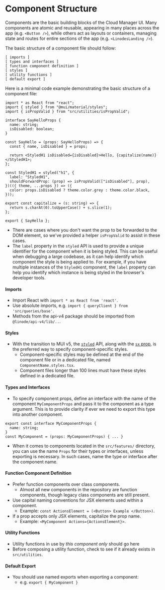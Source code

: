 # Component Structure

Components are the basic building blocks of the Cloud Manager UI. Many components are atomic and reusable, appearing in many places across the app (e.g. `<Button />`), while others act as layouts or containers, managing state and routes for entire sections of the app (e.g. `<LinodesLanding />`).

The basic structure of a component file should follow:

```
[ imports ]
[ types and interfaces ]
[ function component definition ]
[ styles ]
[ utility functions ]
[ default export ]
```

Here is a minimal code example demonstrating the basic structure of a component file:

```tsx
import * as React from "react";
import { styled } from "@mui/material/styles";
import { isPropValid } from "src/utilities/isPropValid";

interface SayHelloProps {
  name: string;
  isDisabled: boolean;
}

const SayHello = (props: SayHelloProps) => {
  const { name, isDisabled } = props;

  return <StyledH1 isDisabled={isDisabled}>Hello, {capitalize(name)}</StyledH1>;
};

const StyledH1 = styled("h1", {
  label: "StyledH1",
  shouldForwardProp: (prop) => isPropValid(["isDisabled"], prop),
})(({ theme, ...props }) => ({
  color: props.isDisabled ? theme.color.grey : theme.color.black,
}));

export const capitalize = (s: string) => {
  return s.charAt(0).toUpperCase() + s.slice(1);
};

export { SayHello };
```

- There are cases where you don't want the prop to be forwarded to the DOM element, so we've provided a helper `isPropValid` to assist in these cases.
- The `label` property in the `styled` API is used to provide a unique identifier for the component when it is being styled. This can be useful when debugging a large codebase, as it can help identify which component the style is being applied to. For example, if you have multiple instances of the `StyledH1` component, the `label` property can help you identify which instance is being styled in the browser's developer tools.

#### Imports

- Import React with `import * as React from 'react'`.
- Use absolute imports, e.g. `import { queryClient } from 'src/queries/base'`.
- Methods from the api-v4 package should be imported from `@linode/api-v4/lib/..`.

#### Styles

- With the transition to MUI v5, the [`styled`](https://mui.com/system/styled/) API, along with the [`sx` prop](https://mui.com/system/getting-started/the-sx-prop/), is the preferred way to specify component-specific styles.
  - Component-specific styles may be defined at the end of the component file or in a dedicated file, named `ComponentName.styles.tsx`.
  - Component files longer than 100 lines must have these styles defined in a dedicated file.

#### Types and Interfaces

- To specify component props, define an interface with the name of the component `MyComponentProps` and pass it to the component as a type argument. This is to provide clarity if ever we need to export this type into another component.
```
export const interface MyComponentProps {
  name: string;
}
const MyComponent = (props: MyComponentProps) { ... }
```
- When it comes to components located in the `src/features/` directory, you can use the name `Props` for their types or interfaces, unless exporting is necessary. In such cases, name the type or interface after the component name.
#### Function Component Definition

- Prefer function components over class components.
  - Almost all new components in the repository are function components, though legacy class components are still present.
- Use capital naming conventions for JSX elements used within a component.
  - Example: `const ActionsElement = (<Button> Example </Button>)`.
- If a prop accepts only JSX elements, capitalize the prop name.
  - Example: `<MyComponent Actions={ActionsElement}>`.

#### Utility Functions

- Utility functions in use by _this component only_ should go here
- Before composing a utility function, check to see if it already exists in `src/utilities`.

#### Default Export

- You should use named exports when exporting a component:
  - e.g. `export { MyComponent }`
